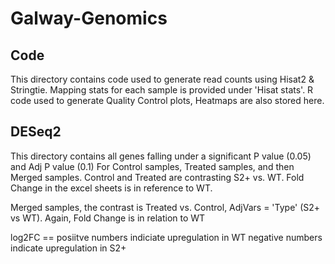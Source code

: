 # Galway-Genomics

## Code
This directory contains code used to generate read counts using Hisat2 & Stringtie. 
Mapping stats for each sample is provided under 'Hisat stats'.
R code used to generate Quality Control plots, Heatmaps are also stored here. 

## DESeq2
This directory contains all genes falling under a significant P value (0.05) and Adj P value (0.1)
For Control samples, Treated samples, and then Merged samples.
Control and Treated are contrasting S2+ vs. WT.
Fold Change in the excel sheets is in reference to WT. 

Merged samples, the contrast is Treated vs. Control, AdjVars = 'Type' (S2+ vs WT). 
Again, Fold Change is in relation to WT

log2FC == posiitve numbers indiciate upregulation in WT
          negative numbers indicate upregulation in S2+ 

